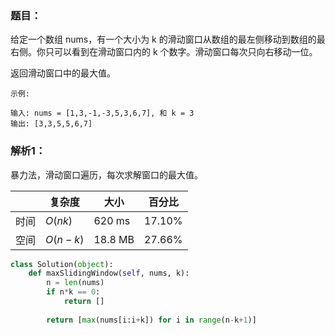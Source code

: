 ### 题目：
给定一个数组 nums，有一个大小为 k 的滑动窗口从数组的最左侧移动到数组的最右侧。你只可以看到在滑动窗口内的 k 个数字。滑动窗口每次只向右移动一位。

返回滑动窗口中的最大值。

```
示例:

输入: nums = [1,3,-1,-3,5,3,6,7], 和 k = 3
输出: [3,3,5,5,6,7] 
```

### 解析1：
暴力法，滑动窗口遍历，每次求解窗口的最大值。

|  |复杂度|大小|百分比|
|--|--|--|--|
|时间|$O(nk)$|620 ms|17.10%|
|空间|$O(n-k)$|18.8 MB|27.66%|

```python
class Solution(object):
    def maxSlidingWindow(self, nums, k):
        n = len(nums)
        if n*k == 0:
            return []
    
        return [max(nums[i:i+k]) for i in range(n-k+1)]
```